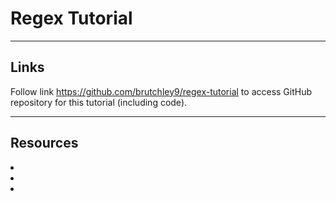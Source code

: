 # Regex Tutorial





---

## Links

Follow link https://github.com/brutchley9/regex-tutorial to access GitHub repository for this tutorial (including code).


---


## Resources

<li></li>
    
<li></li>
    
<li></li>